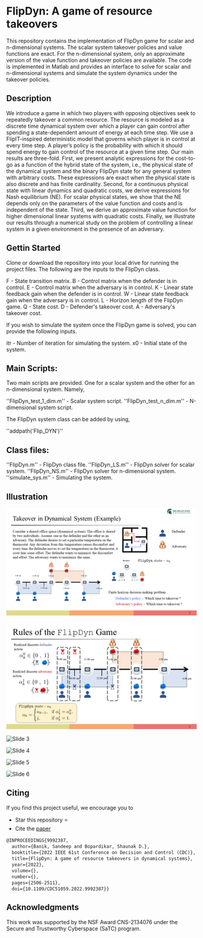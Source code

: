 # FlipDyn: A game of resource takeovers

This repository contains the implementation of FlipDyn game for scalar and n-dimensional systems. The scalar system takeover policies and value functions are exact. For the n-dimensional system, only an approximate version of the value function and takeover policies are available. The code is implemented in Matlab and provides an interface to solve for scalar and n-dimensional systems and simulate the system dynamics under the takeover policies. 

## Description

 We introduce a game in which two players with opposing objectives seek to repeatedly takeover a common resource. The resource is modeled as a discrete time dynamical system over which a player can gain control after spending a state-dependent amount of energy at each time step. We use a FlipIT-inspired deterministic model that governs which player is in control at every time step. A player’s policy is the probability with which it should spend energy to gain control of the resource at a given time step. Our main results are three-fold. First, we present analytic expressions for the cost-to-go as a function of the hybrid state of the system, i.e., the physical state of the dynamical system and the binary FlipDyn state for any general system with arbitrary costs. These expressions are exact when the physical state is also discrete and has finite cardinality. Second, for a continuous physical state with linear dynamics and quadratic costs, we derive expressions for Nash equilibrium (NE). For scalar physical states, we show that the NE depends only on the parameters of the value function and costs and is independent of the state. Third, we derive an approximate value function for higher dimensional linear systems with quadratic costs. Finally, we illustrate our results through a numerical study on the problem of controlling a linear system in a given environment in the presence of an adversary.

## Gettin Started

Clone or download the repository into your local drive for running the project files.
The following are the inputs to the FlipDyn class.

F - State transition matrix.
B - Control matrix when the defender is in control.
E - Control matrix when the adversary is in control.
K - Linear state feedback gain when the defender is in control.
W - Linear state feedback gain when the adversary is in control.
L - Horizon length of the FlipDyn game. 
Q - State cost.
D - Defender's takeover cost.
A - Adversary's takeover cost.

If you wish to simulate the system once the FlipDyn game is solved, you can provide the following inputs. 

itr - Number of iteration for simulating the system.
x0 - Initial state of the system.

## Main Scripts:

Two main scripts are provided. One for a scalar system and the other for an n-dimensional system. Namely,

''FlipDyn_test_1_dim.m'' - Scalar system script.
''FlipDyn_test_n_dim.m'' - N-dimensional system script.

The FlipDyn system class can be added by using,

''addpath('Flip_DYN')''

## Class files:

''FlipDyn.m'' - FlipDyn class file.
''FlipDyn_LS.m'' - FlipDyn solver for scalar system.
''FlipDyn_NS.m'' - FlipDyn solver for n-dimensional system.
''simulate_sys.m'' - Simulating the system.

## Illustration

![Intro ](https://github.com/sandeepbanik/Data-Driven-Resilient-Systems/blob/main/Flip_DYN/Github_readme/Slide1_v2.png)

![Slide 2](https://github.com/sandeepbanik/Data-Driven-Resilient-Systems/blob/main/Flip_DYN/Github_readme/Slide2.PNG)

![Slide 3](https://github.com/sandeepbanik/Data-Driven-Resilient-Systems/tree/main/Flip_DYN/Github_readme/Slide3.PNG)

![Slide 4](https://github.com/sandeepbanik/Data-Driven-Resilient-Systems/tree/main/Flip_DYN/Github_readme/Slide4.PNG)

![Slide 5](https://github.com/sandeepbanik/Data-Driven-Resilient-Systems/tree/main/Flip_DYN/Github_readme/Slide5.PNG)

![Slide 6](https://github.com/sandeepbanik/Data-Driven-Resilient-Systems/tree/main/Flip_DYN/Github_readme/Slide6.PNG)

## Citing

If you find this project useful, we encourage you to 

* Star this repository :star: 
* Cite the [paper](https://ieeexplore.ieee.org/abstract/document/9992387) 
```
@INPROCEEDINGS{9992387,
  author={Banik, Sandeep and Bopardikar, Shaunak D.},
  booktitle={2022 IEEE 61st Conference on Decision and Control (CDC)}, 
  title={FlipDyn: A game of resource takeovers in dynamical systems}, 
  year={2022},
  volume={},
  number={},
  pages={2506-2511},
  doi={10.1109/CDC51059.2022.9992387}}
```

## Acknowledgments

This work was supported by the NSF Award CNS-2134076 under the Secure and Trustworthy Cyberspace (SaTC) program.

